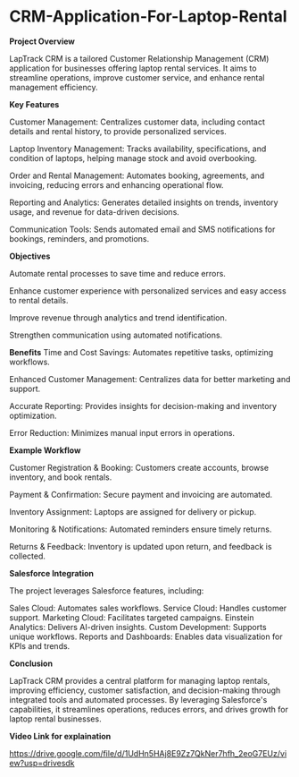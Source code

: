 # CRM-Application-For-Laptop-Rental 

**Project Overview**

LapTrack CRM is a tailored Customer Relationship Management (CRM) application for businesses offering laptop rental services. It aims to streamline operations, improve customer service, and enhance rental management efficiency.

**Key Features**

Customer Management: Centralizes customer data, including contact details and rental history, to provide personalized services.

Laptop Inventory Management: Tracks availability, specifications, and condition of laptops, helping manage stock and avoid overbooking.

Order and Rental Management: Automates booking, agreements, and invoicing, reducing errors and enhancing operational flow.

Reporting and Analytics: Generates detailed insights on trends, inventory usage, and revenue for data-driven decisions.

Communication Tools: Sends automated email and SMS notifications for bookings, reminders, and promotions.

**Objectives**

Automate rental processes to save time and reduce errors.

Enhance customer experience with personalized services and easy access to rental details.

Improve revenue through analytics and trend identification.

Strengthen communication using automated notifications.

**Benefits**
Time and Cost Savings: Automates repetitive tasks, optimizing workflows.

Enhanced Customer Management: Centralizes data for better marketing and support.

Accurate Reporting: Provides insights for decision-making and inventory optimization.

Error Reduction: Minimizes manual input errors in operations.

**Example Workflow**

Customer Registration & Booking: Customers create accounts, browse inventory, and book rentals.

Payment & Confirmation: Secure payment and invoicing are automated.

Inventory Assignment: Laptops are assigned for delivery or pickup.

Monitoring & Notifications: Automated reminders ensure timely returns.

Returns & Feedback: Inventory is updated upon return, and feedback is collected.

**Salesforce Integration**

The project leverages Salesforce features, including:

Sales Cloud: Automates sales workflows.
Service Cloud: Handles customer support.
Marketing Cloud: Facilitates targeted campaigns.
Einstein Analytics: Delivers AI-driven insights.
Custom Development: Supports unique workflows.
Reports and Dashboards: Enables data visualization for KPIs and trends.

**Conclusion**

LapTrack CRM provides a central platform for managing laptop rentals, improving efficiency, customer satisfaction, and decision-making through integrated tools and automated processes. By leveraging Salesforce's capabilities, it streamlines operations, reduces errors, and drives growth for laptop rental businesses. 

**Video Link for explaination**

https://drive.google.com/file/d/1UdHn5HAj8E9Zz7QkNer7hfh_2eoG7EUz/view?usp=drivesdk
